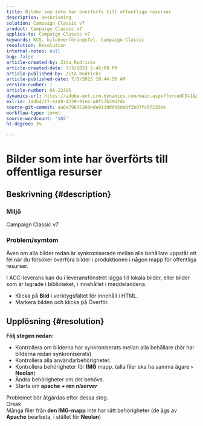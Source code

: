 ```yaml
---
title: Bilder som inte har överförts till offentliga resurser
description: Beskrivning
solution: Campaign Classic v7
product: Campaign Classic v7
applies-to: Campaign Classic v7
keywords: KCS, bildöverföringsfel, Campaign Classic
resolution: Resolution
internal-notes: null
bug: false
article-created-by: Zita Rodricks
article-created-date: 7/3/2023 5:46:09 PM
article-published-by: Zita Rodricks
article-published-date: 7/5/2023 10:44:56 AM
version-number: 1
article-number: KA-22395
dynamics-url: https://adobe-ent.crm.dynamics.com/main.aspx?forceUCI=1&pagetype=entityrecord&etn=knowledgearticle&id=ff97d978-c919-ee11-8f6e-6045bd006268
exl-id: 1adb4727-e2a9-4239-91eb-a8f57b39d7dc
source-git-commit: aa6a79635380eda913ddd95da0f2b97fc975356e
workflow-type: tm+mt
source-wordcount: '165'
ht-degree: 3%

---
```


# Bilder som inte har överförts till offentliga resurser

## Beskrivning {#description}


### <b>Miljö </b>

Campaign Classic v7

### <b>Problem/symtom</b>

Även om alla bilder redan är synkroniserade mellan alla behållare uppstår ett fel när du försöker överföra bilder i produktionen i någon mapp för offentliga resurser.

I ACC-leverans kan du i leveransfönstret lägga till lokala bilder, eller bilder som är lagrade i biblioteket, i innehållet i meddelandena.

- Klicka på <b>Bild</b> i verktygsfältet för innehåll i HTML.
- Markera bilden och klicka på Överför.



## Upplösning {#resolution}

<b>Följ stegen nedan:</b>
- Kontrollera om bilderna har synkroniserats mellan alla behållare (här har bilderna redan synkroniserats)
- Kontrollera alla användarbehörigheter.
- Kontrollera behörigheter för <b>IMG</b> mapp. (alla filer ska ha samma ägare `>`  <b>Neolan</b>)
- Ändra behörigheter om det behövs.
- Starta om <b>apache + ren *nlserver</b>*


Problemet bör åtgärdas efter dessa steg.
<br>Orsak <br>
Många filer från<b> den </b><b>IMG-mapp</b> inte har rätt behörigheter (de ägs av <b>Apache</b> bearbeta, i stället för <b>Neolan</b>)
